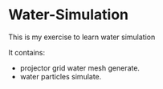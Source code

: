 # Water-Simulation
This is my exercise to learn water simulation

It contains:

  + projector grid water mesh generate.
  + water particles simulate.
